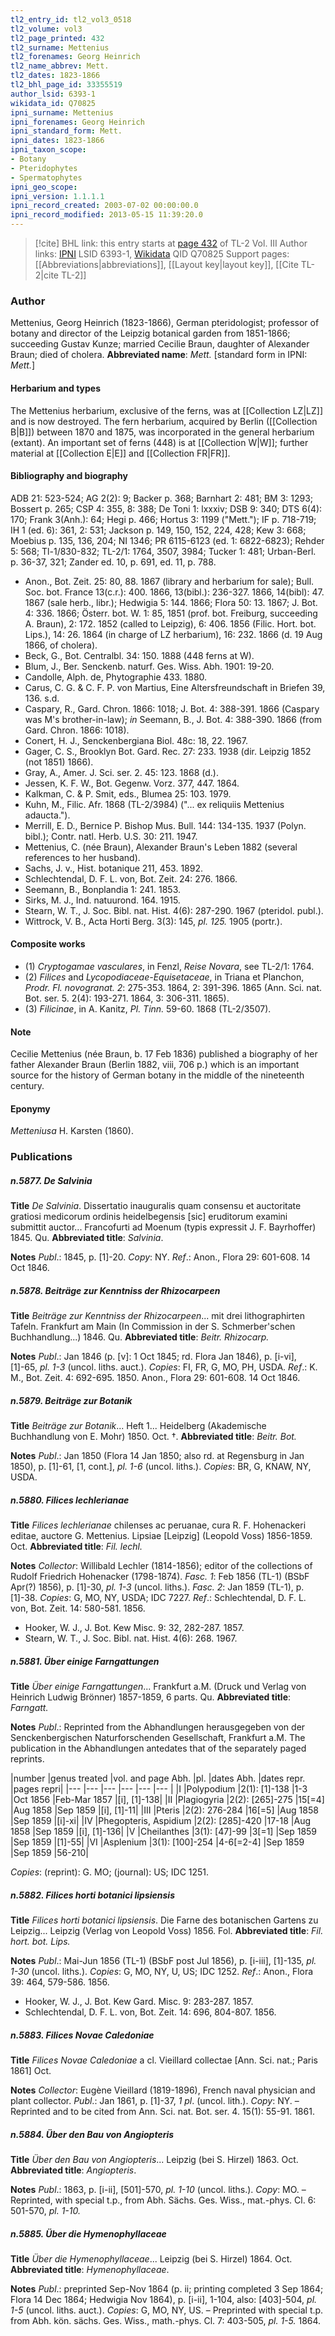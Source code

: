 ```yaml
---
tl2_entry_id: tl2_vol3_0518
tl2_volume: vol3
tl2_page_printed: 432
tl2_surname: Mettenius
tl2_forenames: Georg Heinrich
tl2_name_abbrev: Mett.
tl2_dates: 1823-1866
tl2_bhl_page_id: 33355519
author_lsid: 6393-1
wikidata_id: Q70825
ipni_surname: Mettenius
ipni_forenames: Georg Heinrich
ipni_standard_form: Mett.
ipni_dates: 1823-1866
ipni_taxon_scope: 
- Botany
- Pteridophytes
- Spermatophytes
ipni_geo_scope: 
ipni_version: 1.1.1.1
ipni_record_created: 2003-07-02 00:00:00.0
ipni_record_modified: 2013-05-15 11:39:20.0
---
```


> [!cite] BHL link: this entry starts at [page 432](https://www.biodiversitylibrary.org/page/33355519) of TL-2 Vol. III
> Author links: [IPNI](https://www.ipni.org/a/6393-1) LSID 6393-1, [Wikidata](https://www.wikidata.org/wiki/Q70825) QID Q70825
> Support pages: [[Abbreviations|abbreviations]], [[Layout key|layout key]], [[Cite TL-2|cite TL-2]]

### Author

Mettenius, Georg Heinrich (1823-1866), German pteridologist; professor of botany and director of the Leipzig botanical garden from 1851-1866; succeeding Gustav Kunze; married Cecilie Braun, daughter of Alexander Braun; died of cholera. 
**Abbreviated name**: *Mett.* \[standard form in IPNI: *Mett.*\]

#### Herbarium and types

The Mettenius herbarium, exclusive of the ferns, was at [[Collection LZ|LZ]] and is now destroyed. The fern herbarium, acquired by Berlin ([[Collection B|B]]) between 1870 and 1875, was incorporated in the general herbarium (extant). An important set of ferns (448) is at [[Collection W|W]]; further material at [[Collection E|E]] and [[Collection FR|FR]].

#### Bibliography and biography

ADB 21: 523-524; AG 2(2): 9; Backer p. 368; Barnhart 2: 481; BM 3: 1293; Bossert p. 265; CSP 4: 355, 8: 388; De Toni 1: lxxxiv; DSB 9: 340; DTS 6(4): 170; Frank 3(Anh.): 64; Hegi p. 466; Hortus 3: 1199 ("Mett."); IF p. 718-719; IH 1 (ed. 6): 361, 2: 531; Jackson p. 149, 150, 152, 224, 428; Kew 3: 668; Moebius p. 135, 136, 204; NI 1346; PR 6115-6123 (ed. 1: 6822-6823); Rehder 5: 568; Tl-1/830-832; TL-2/1: 1764, 3507, 3984; Tucker 1: 481; Urban-Berl. p. 36-37, 321; Zander ed. 10, p. 691, ed. 11, p. 788.
- Anon., Bot. Zeit. 25: 80, 88. 1867 (library and herbarium for sale); Bull. Soc. bot. France 13(c.r.): 400. 1866, 13(bibl.): 236-327. 1866, 14(bibl): 47. 1867 (sale herb., libr.); Hedwigia 5: 144. 1866; Flora 50: 13. 1867; J. Bot. 4: 336. 1866; Österr. bot. W. 1: 85, 1851 (prof. bot. Freiburg, succeeding A. Braun), 2: 172. 1852 (called to Leipzig), 6: 406. 1856 (Filic. Hort. bot. Lips.), 14: 26. 1864 (in charge of LZ herbarium), 16: 232. 1866 (d. 19 Aug 1866, of cholera).
- Beck, G., Bot. Centralbl. 34: 150. 1888 (448 ferns at W).
- Blum, J., Ber. Senckenb. naturf. Ges. Wiss. Abh. 1901: 19-20.
- Candolle, Alph. de, Phytographie 433. 1880.
- Carus, C. G. & C. F. P. von Martius, Eine Altersfreundschaft in Briefen 39, 136. s.d.
- Caspary, R., Gard. Chron. 1866: 1018; J. Bot. 4: 388-391. 1866 (Caspary was M's brother-in-law); *in* Seemann, B., J. Bot. 4: 388-390. 1866 (from Gard. Chron. 1866: 1018).
- Conert, H. J., Senckenbergiana Biol. 48c: 18, 22. 1967.
- Gager, C. S., Brooklyn Bot. Gard. Rec. 27: 233. 1938 (dir. Leipzig 1852 (not 1851) 1866).
- Gray, A., Amer. J. Sci. ser. 2. 45: 123. 1868 (d.).
- Jessen, K. F. W., Bot. Gegenw. Vorz. 377, 447. 1864.
- Kalkman, C. & P. Smit, eds., Blumea 25: 103. 1979.
- Kuhn, M., Filic. Afr. 1868 (TL-2/3984) ("... ex reliquiis Mettenius adaucta.").
- Merrill, E. D., Bernice P. Bishop Mus. Bull. 144: 134-135. 1937 (Polyn. bibl.); Contr. natl. Herb. U.S. 30: 211. 1947.
- Mettenius, C. (née Braun), Alexander Braun's Leben 1882 (several references to her husband).
- Sachs, J. v., Hist. botanique 211, 453. 1892.
- Schlechtendal, D. F. L. von, Bot. Zeit. 24: 276. 1866.
- Seemann, B., Bonplandia 1: 241. 1853.
- Sirks, M. J., Ind. natuurond. 164. 1915.
- Stearn, W. T., J. Soc. Bibl. nat. Hist. 4(6): 287-290. 1967 (pteridol. publ.).
- Wittrock, V. B., Acta Horti Berg. 3(3): 145, *pl. 125.* 1905 (portr.).

#### Composite works

- (1) *Cryptogamae vasculares*, in Fenzl, *Reise Novara*, see TL-2/1: 1764.
- (2) *Filices* and *Lycopodiaceae-Equisetaceae*, in Triana et Planchon, *Prodr. Fl. novogranat. 2*: 275-353. 1864, 2: 391-396. 1865 (Ann. Sci. nat. Bot. ser. 5. 2(4): 193-271. 1864, 3: 306-311. 1865).
- (3) *Filicinae*, in A. Kanitz, *Pl. Tinn.* 59-60. 1868 (TL-2/3507).

#### Note

Cecilie Mettenius (née Braun, b. 17 Feb 1836) published a biography of her father Alexander Braun (Berlin 1882, viii, 706 p.) which is an important source for the history of German botany in the middle of the nineteenth century.

#### Eponymy

*Metteniusa* H. Karsten (1860).

### Publications

##### n.5877. De Salvinia

**Title**
*De Salvinia*. Dissertatio inauguralis quam consensu et auctoritate gratiosi medicorum ordinis heidelbegensis \[sic\] eruditorum examini submittit auctor... Francofurti ad Moenum (typis expressit J. F. Bayrhoffer) 1845. Qu.
**Abbreviated title**: *Salvinia*.

**Notes**
*Publ*.: 1845, p. \[1\]-20. *Copy*: NY.
*Ref*.: Anon., Flora 29: 601-608. 14 Oct 1846.

##### n.5878. Beiträge zur Kenntniss der Rhizocarpeen

**Title**
*Beiträge zur Kenntniss der Rhizocarpeen*... mit drei lithographirten Tafeln. Frankfurt am Main (In Commission in der S. Schmerber'schen Buchhandlung...) 1846. Qu.
**Abbreviated title**: *Beitr. Rhizocarp.*

**Notes**
*Publ*.: Jan 1846 (p. \[v\]: 1 Oct 1845; rd. Flora Jan 1846), p. \[i-vi\], \[1\]-65, *pl. 1-3* (uncol. liths. auct.). *Copies*: FI, FR, G, MO, PH, USDA.
*Ref*.: K. M., Bot. Zeit. 4: 692-695. 1850. Anon., Flora 29: 601-608. 14 Oct 1846.

##### n.5879. Beiträge zur Botanik

**Title**
*Beiträge zur Botanik*... Heft 1... Heidelberg (Akademische Buchhandlung von E. Mohr) 1850. Oct. †.
**Abbreviated title**: *Beitr. Bot.*

**Notes**
*Publ*.: Jan 1850 (Flora 14 Jan 1850; also rd. at Regensburg in Jan 1850), p. \[1\]-61, \[1, cont.\], *pl. 1-6* (uncol. liths.). *Copies*: BR, G, KNAW, NY, USDA.

##### n.5880. Filices lechlerianae

**Title**
*Filices lechlerianae* chilenses ac peruanae, cura R. F. Hohenackeri editae, auctore G. Mettenius. Lipsiae \[Leipzig\] (Leopold Voss) 1856-1859. Oct.
**Abbreviated title**: *Fil. lechl.*

**Notes**
*Collector*: Willibald Lechler (1814-1856); editor of the collections of Rudolf Friedrich Hohenacker (1798-1874).
*Fasc. 1*: Feb 1856 (TL-1) (BSbF Apr(?) 1856), p. \[1\]-30, *pl. 1-3* (uncol. liths.).
*Fasc. 2*: Jan 1859 (TL-1), p. \[1\]-38.
*Copies*: G, MO, NY, USDA; IDC 7227.
*Ref*.: Schlechtendal, D. F. L. von, Bot. Zeit. 14: 580-581. 1856.
- Hooker, W. J., J. Bot. Kew Misc. 9: 32, 282-287. 1857.
- Stearn, W. T., J. Soc. Bibl. nat. Hist. 4(6): 268. 1967.

##### n.5881. Über einige Farngattungen

**Title**
*Über einige Farngattungen*... Frankfurt a.M. (Druck und Verlag von Heinrich Ludwig Brönner) 1857-1859, 6 parts. Qu.
**Abbreviated title**: *Farngatt.*

**Notes**
*Publ*.: Reprinted from the Abhandlungen herausgegeben von der Senckenbergischen Naturforschenden Gesellschaft, Frankfurt a.M. The publication in the Abhandlungen antedates that of the separately paged reprints.

|number	|genus treated	|vol. and page Abh.	|pl.	|dates Abh.	|dates repr.	|pages repri|
|---	|---	|---	|---	|---	|---	|
|I	|Polypodium	|2(1): \[1\]-138	|1-3	|Oct 1856	|Feb-Mar 1857	|\[i\], \[1\]-138|
|II	|Plagiogyria	|2(2): \[265\]-275	|15\[=4\]	|Aug 1858	|Sep 1859	|\[i\], \[1\]-11|
|III	|Pteris	|2(2): 276-284	|16\[=5\]	|Aug 1858	|Sep 1859	|\[i\]-xi|
|IV	|Phegopteris, Aspidium	|2(2): \[285\]-420	|17-18	|Aug 1858	|Sep 1859	|\[i\], \[1\]-136|
|V	|Cheilanthes	|3(1): \[47\]-99	|3\[=1\]	|Sep 1859	|Sep 1859	|\[1\]-55|
|VI	|Asplenium	|3(1): \[100\]-254	|4-6\[=2-4\]	|Sep 1859	|Sep 1859	|56-210|

*Copies*: (reprint): G. MO; (journal): US; IDC 1251.

##### n.5882. Filices horti botanici lipsiensis

**Title**
*Filices horti botanici lipsiensis*. Die Farne des botanischen Gartens zu Leipzig... Leipzig (Verlag von Leopold Voss) 1856. Fol.
**Abbreviated title**: *Fil. hort. bot. Lips.*

**Notes**
*Publ*.: Mai-Jun 1856 (TL-1) (BSbF post Jul 1856), p. \[i-iii\], \[1\]-135, *pl. 1-30* (uncol. liths.).
*Copies*: G, MO, NY, U, US; IDC 1252.
*Ref*.: Anon., Flora 39: 464, 579-586. 1856.
- Hooker, W. J., J. Bot. Kew Gard. Misc. 9: 283-287. 1857.
- Schlechtendal, D. F. L. von, Bot. Zeit. 14: 696, 804-807. 1856.

##### n.5883. Filices Novae Caledoniae

**Title**
*Filices Novae Caledoniae* a cl. Vieillard collectae \[Ann. Sci. nat.; Paris 1861\] Oct.

**Notes**
*Collector*: Eugène Vieillard (1819-1896), French naval physician and plant collector.
*Publ*.: Jan 1861, p. \[1\]-37, *1 pl*. (uncol. lith.). *Copy*: NY. – Reprinted and to be cited from Ann. Sci. nat. Bot. ser. 4. 15(1): 55-91. 1861.

##### n.5884. Über den Bau von Angiopteris

**Title**
*Über den Bau von Angiopteris*... Leipzig (bei S. Hirzel) 1863. Oct.
**Abbreviated title**: *Angiopteris*.

**Notes**
*Publ*.: 1863, p. \[i-ii\], \[501\]-570, *pl. 1-10* (uncol. liths.). *Copy*: MO. – Reprinted, with special t.p., from Abh. Sächs. Ges. Wiss., mat.-phys. Cl. 6: 501-570, *pl. 1-10.*

##### n.5885. Über die Hymenophyllaceae

**Title**
*Über die Hymenophyllaceae*... Leipzig (bei S. Hirzel) 1864. Oct.
**Abbreviated title**: *Hymenophyllaceae*.

**Notes**
*Publ*.: preprinted Sep-Nov 1864 (p. ii; printing completed 3 Sep 1864; Flora 14 Dec 1864; Hedwigia Nov 1864), p. \[i-ii\], 1-104, also: \[403\]-504, *pl. 1-5* (uncol. liths. auct.). *Copies*: G, MO, NY, US. – Preprinted with special t.p. from Abh. kön. sächs. Ges. Wiss., math.-phys. Cl. 7: 403-505, *pl. 1-5.* 1864.

